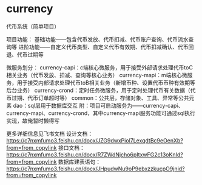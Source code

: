 # currency
代币系统（简单项目）

项目功能：
    基础功能——包含代币发放、代币扣减、代币账户查询、代币流水查询等
    进阶功能——自定义代币类型、自定义代币有效期、代币扣减确认、代币回退、代币过期等

微服务划分：
    currency-capi：c端核心微服务，用于接受外部请求处理代币toC相关业务（代币发放、扣减、查询等核心业务）
    currency-mapi：m端核心微服务，用于接受内部请求处理代币toB相关业务（新增币种、设置代币币种有效期等后台业务）
    currency-crond：定时任务微服务，用于定时处理代币有关数据（代币过期、代币订单超时等）
    common：公共层，存储对象、工具、异常等公共元素
    dao：sql层用于数据库交互
    附：项目可启动服务为——currency-capi、currency-mapi、currency-crond，其中currency-mapi服务功能可通过sql执行实现，故俺暂时懒得写

更多详细信息见飞书文档
设计文档：https://c7nxmfumo3.feishu.cn/docx/JZG9dwxPiol7LexqdtBc9eOenXb?from=from_copylink
接口文档：https://c7nxmfumo3.feishu.cn/docx/R7ZWdNjcho6pItxwFG2c13oKnId?from=from_copylink
数据库建表语句：https://c7nxmfumo3.feishu.cn/docx/JHpudwNu9oP9ebxzzkucpO9jnid?from=from_copylink
